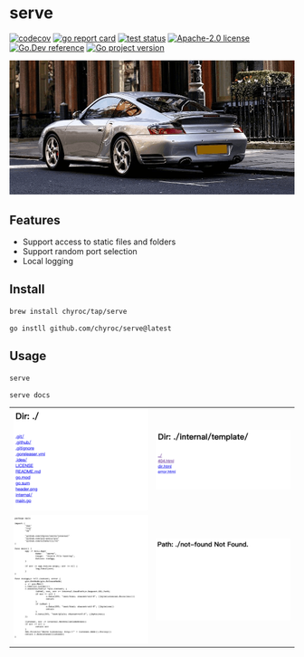 # serve

[![codecov](https://codecov.io/gh/chyroc/serve/branch/master/graph/badge.svg?token=Z73T6YFF80)](https://codecov.io/gh/chyroc/serve)
[![go report card](https://goreportcard.com/badge/github.com/chyroc/serve "go report card")](https://goreportcard.com/report/github.com/chyroc/serve)
[![test status](https://github.com/chyroc/serve/actions/workflows/test.yml/badge.svg)](https://github.com/chyroc/serve/actions)
[![Apache-2.0 license](https://img.shields.io/badge/License-Apache%202.0-brightgreen.svg)](https://opensource.org/licenses/Apache-2.0)
[![Go.Dev reference](https://img.shields.io/badge/go.dev-reference-blue?logo=go&logoColor=white)](https://pkg.go.dev/github.com/chyroc/serve)
[![Go project version](https://badge.fury.io/go/github.com%2Fchyroc%2Fserve.svg)](https://badge.fury.io/go/github.com%2Fchyroc%2Fserve)

![](./header.png)

## Features

- Support access to static files and folders
- Support random port selection
- Local logging

## Install

```shell
brew install chyroc/tap/serve
```

```shell
go instll github.com/chyroc/serve@latest
```

## Usage

```shell
serve
```

```shell
serve docs
```

|  |  |
| --- | --- |
| <img src="./screenshots/1.png" width="250"></a> | <img src="./screenshots/2.png" width="250"></a> | 
| <img src="./screenshots/3.png" width="250"></a> | <img src="./screenshots/4.png" width="250"></a> | 
